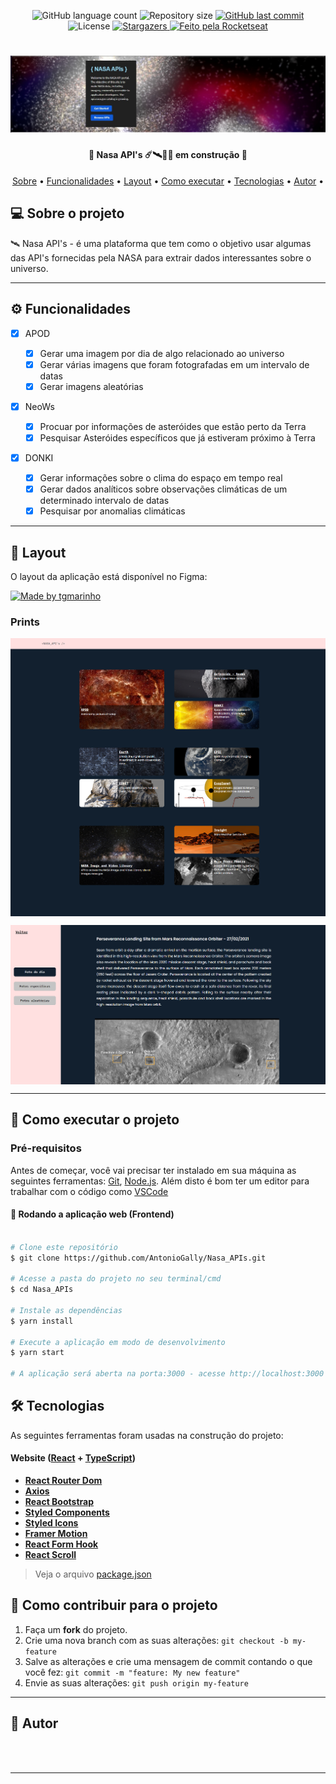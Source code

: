 <p align="center">
  <img alt="GitHub language count" src="https://img.shields.io/github/languages/count/AntonioGally/Nasa_APIs?color=%2304D361">
  <img alt="Repository size" src="https://img.shields.io/github/repo-size/AntonioGally/Nasa_APIs">
  <a href="https://github.com/AntonioGally/Nasa_APIs/commits/master">
    <img alt="GitHub last commit" src="https://img.shields.io/github/last-commit/AntonioGally/Nasa_APIs">
  </a>
   <img alt="License" src="https://img.shields.io/badge/license-MIT-brightgreen">
   <a href="https://github.com/AntonioGally/Nasa_APIs/stargazers">
    <img alt="Stargazers" src="https://img.shields.io/github/stars/AntonioGally/Nasa_APIs?style=social">
  </a>
  <a href="https://rocketseat.com.br">
    <img alt="Feito pela Rocketseat" src="https://img.shields.io/badge/feito%20por-AntônioGally-%237519C1">
  </a>
</p>

<h1 align="center">
    <img alt="Nasa API Project Banner" title="Banner" src="./src/assets/readme/banner.jpeg" />
</h1>

<h4 align="center"> 
	🚧  Nasa API's ☄️🛰️👨‍🚀 em construção  🚧
</h4>

<p align="center">
 <a href="#-sobre-o-projeto">Sobre</a> •
 <a href="#-funcionalidades">Funcionalidades</a> •
 <a href="#-layout">Layout</a> • 
 <a href="#-como-executar-o-projeto">Como executar</a> • 
 <a href="#-tecnologias">Tecnologias</a> • 
 <a href="#-autor">Autor</a> • 
</p>

## 💻 Sobre o projeto

🛰️ Nasa API's - é uma plataforma que tem como o objetivo usar algumas das API's fornecidas pela NASA para extrair dados interessantes sobre o universo.

---

## ⚙️ Funcionalidades

- [x] APOD

  - [x] Gerar uma imagem por dia de algo relacionado ao universo
  - [x] Gerar várias imagens que foram fotografadas em um intervalo de datas
  - [x] Gerar imagens aleatórias

- [x] NeoWs

  - [x] Procuar por informações de asteróides que estão perto da Terra
  - [x] Pesquisar Asteróides específicos que já estiveram próximo à Terra

- [x] DONKI

  - [x] Gerar informações sobre o clima do espaço em tempo real
  - [x] Gerar dados analíticos sobre observações climáticas de um determinado intervalo de datas
  - [x] Pesquisar por anomalias climáticas

---

## 🎨 Layout

O layout da aplicação está disponível no Figma:

<a href="https://www.figma.com/file/MMKtNOctGGbu8C5Kxa4JFo/Untitled?node-id=46%3A123">
  <img alt="Made by tgmarinho" src="https://img.shields.io/badge/Acessar%20Layout%20-Figma-%2304D361">
</a>

### Prints

<p align="center" style="display: flex; align-items: flex-start; justify-content: center;">
  <img alt="NextLevelWeek" title="#NextLevelWeek" src="./src/assets/readme/print1.png">
</p>
<p align="center" style="display: flex; align-items: flex-start; justify-content: center;">
  <img alt="NextLevelWeek" title="#NextLevelWeek" src="./src/assets/readme/print2.png">
</p>

---

## 🚀 Como executar o projeto

### Pré-requisitos

Antes de começar, você vai precisar ter instalado em sua máquina as seguintes ferramentas:
[Git](https://git-scm.com), [Node.js](https://nodejs.org/en/).
Além disto é bom ter um editor para trabalhar com o código como [VSCode](https://code.visualstudio.com/)

#### 🧭 Rodando a aplicação web (Frontend)

```bash

# Clone este repositório
$ git clone https://github.com/AntonioGally/Nasa_APIs.git

# Acesse a pasta do projeto no seu terminal/cmd
$ cd Nasa_APIs

# Instale as dependências
$ yarn install

# Execute a aplicação em modo de desenvolvimento
$ yarn start

# A aplicação será aberta na porta:3000 - acesse http://localhost:3000

```

## 🛠 Tecnologias

As seguintes ferramentas foram usadas na construção do projeto:

#### **Website** ([React](https://reactjs.org/) + [TypeScript](https://www.typescriptlang.org/))

- **[React Router Dom](https://github.com/ReactTraining/react-router/tree/master/packages/react-router-dom)**
- **[Axios](https://github.com/axios/axios)**
- **[React Bootstrap](https://react-bootstrap.github.io)**
- **[Styled Components](https://styled-components.com)**
- **[Styled Icons](https://styled-icons.js.org)**
- **[Framer Motion](https://www.framer.com/motion/)**
- **[React Form Hook](https://react-hook-form.com)**
- **[React Scroll](https://www.npmjs.com/package/react-scroll)**

> Veja o arquivo [package.json](https://github.com/AntonioGally/Nasa_APIs/blob/main/package.json)

## 💪 Como contribuir para o projeto

1. Faça um **fork** do projeto.
2. Crie uma nova branch com as suas alterações: `git checkout -b my-feature`
3. Salve as alterações e crie uma mensagem de commit contando o que você fez: `git commit -m "feature: My new feature"`
4. Envie as suas alterações: `git push origin my-feature`

---

## 🦸 Autor

<a href="https://www.antoniogally.tk/#/">
 <img style="border-radius: 50%;" src="https://avatars.githubusercontent.com/u/68209906?s=400&u=9aff0928539caef8c416bd5af1fea76714ac8fb6&v=4" width="100px;" alt=""/>
 <br />
 <br />

---
